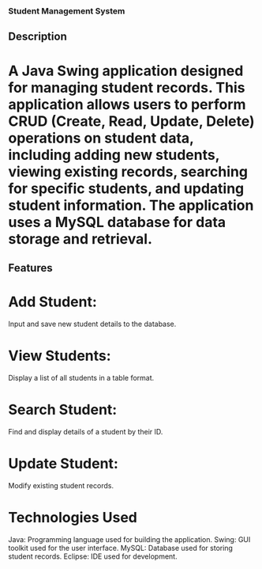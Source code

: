 ### Student Management System
## Description
# A Java Swing application designed for managing student records. This application allows users to perform CRUD (Create, Read, Update, Delete) operations on student data, including adding new students, viewing existing records, searching for specific students, and updating student information. The application uses a MySQL database for data storage and retrieval.

## Features
# Add Student: 
Input and save new student details to the database.
# View Students: 
Display a list of all students in a table format.
# Search Student: 
Find and display details of a student by their ID.
# Update Student: 
Modify existing student records.
# Technologies Used
Java: Programming language used for building the application.
Swing: GUI toolkit used for the user interface.
MySQL: Database used for storing student records.
Eclipse: IDE used for development.
